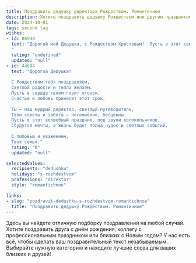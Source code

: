 ```yaml
---
title: Поздравить дедушку директора Рождеством. Романтичное
description: Хотите поздравить дедушку Рождеством или другим праздником? Наш ИИ создаст незабываемое поздравление, а вы обязательно выделитесь среди других.  
date: 2024-10-01
tags: second tag
wishes:
- id: 86948
  text: "Дорогой мой Дедушка, с Рождеством Христовым!  Пусть в этот светлый праздник в Ваше сердце вольётся столько же тепла и любви, сколько Вы дарите окружающим.  Пусть этот чудесный день наполнится волшебством, а  новый год принесёт исполнение всех Ваших желаний.  Я бесконечно благодарна за Вашу мудрость,  за Вашу заботу, за Ваш пример настоящего директора и, главное, настоящего мужчины.  Крепкого Вам здоровья и долгих лет жизни, наполненных счастьем и радостью!  Целую Вас крепко-крепко!
  "
  rating: "undefined"
  updated: "null"
- id: 44694
  text: "Дорогой Дедушка!
  
  С Рождеством тебя поздравляем,
  Светлой радости и тепла желаем.
  Пусть в сердце твоем горит огонек,
  Счастье и любовь принесет этот срок.
  
  Ты — наш мудрый директор, светлый путеводитель,
  Твои советы и забота — несомненно, бесценны.
  Пусть в этот волшебный праздник, под звуки колокольчиков,
  Сбудутся мечты, а жизнь будет полна чудес и светлых событий.
  
  С любовью и уважением,
  Твоя семья."
  rating: "0"
  updated: "null"

selectedValues:
  recipients: "dedushku"
  holidays: "s-rozhdestvom"
  professions: "direktor"
  style: "romantichnoe"

links:
- slug: "pozdravit-dedushku-s-rozhdestvom-romantichnoe"
  title: "Поздравить дедушку Рождеством. Романтичное"
---
```


Здесь вы найдете отличную подборку поздравлений на любой случай. 
Хотите поздравить друга с днём рождения, коллегу с профессиональным праздником или близких с Новым годом? У нас есть всё, чтобы сделать ваш поздравительный текст незабываемым. Выбирайте нужную категорию и находите лучшие слова для ваших близких и друзей!
